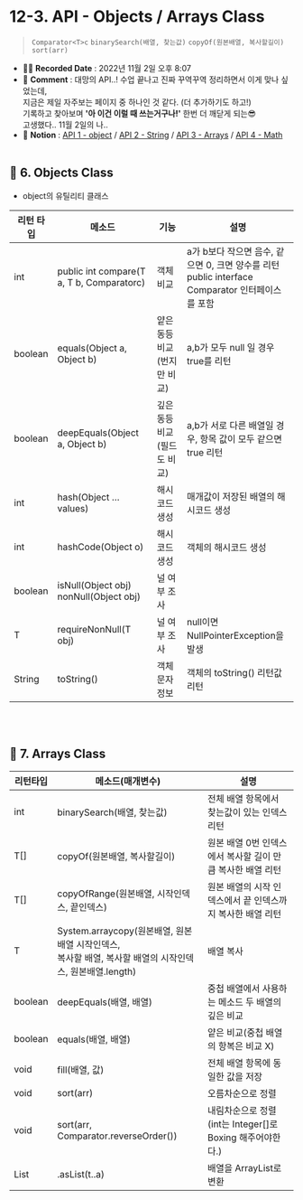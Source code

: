 # 12-3. API - Objects / Arrays Class

> `Comparator<T>c` `binarySearch(배열, 찾는값)` `copyOf(원본배열, 복사할길이)` `sort(arr)`

- ✍🏻 **Recorded Date** : 2022년 11월 2일 오후 8:07
- 💬 **Comment** : 대망의 API..! 수업 끝나고 진짜 꾸역꾸역 정리하면서 이게 맞나 싶었는데,<br>지금은 제일 자주보는 페이지 중 하나인 것 같다. (더 추가하기도 하고!) <br>기록하고 찾아보며 **'아 이건 이럴 때 쓰는거구나!'** 한번 더 깨닫게 되는😎<br> 고생했다.. 11월 2일의 나..
- 🔖 **Notion** : [API 1 - object](https://6suk.notion.site/12-1-API-Object-System-Class-Class-446507190e8a4e7e9b651eaa88dcc732) / [API 2 - String](https://6suk.notion.site/12-2-String-StringBuilder-Class-9647b551ea5d4d27ad359b3168cdf897) / [API 3 - Arrays](https://6suk.notion.site/12-3-Objects-Arrays-Class-eefd60047959439f9dbe3931fca79ee2) / [API 4 - Math](https://6suk.notion.site/12-4-Math-Pattern-Class-e3c0bf448c374c199cf1e05aefe39b22)
  <br>
  <br>

## 🔸 6. Objects Class

- object의 유틸리티 클래스

| 리턴 타입 | 메소드                                       | 기능                         | 설명                                                                                                  |
| --------- | -------------------------------------------- | ---------------------------- | ----------------------------------------------------------------------------------------------------- |
| int       | public int compare(T a, T b, Comparator<T>c) | 객체 비교                    | a가 b보다 작으면 음수, 같으면 0, 크면 양수를 리턴<br>public interface Comparator<T> 인터페이스를 포함 |
| boolean   | equals(Object a, Object b)                   | 얕은 동등 비교 (번지만 비교) | a,b가 모두 null 일 경우 true를 리턴                                                                   |
| boolean   | deepEquals(Object a, Object b)               | 깊은 동등 비교 (필드도 비교) | a,b가 서로 다른 배열일 경우, 항목 값이 모두 같으면 true 리턴                                          |
| int       | hash(Object … values)                        | 해시코드 생성                | 매개값이 저장된 배열의 해시코드 생성                                                                  |
| int       | hashCode(Object o)                           | 해시코드 생성                | 객체의 해시코드 생성                                                                                  |
| boolean   | isNull(Object obj)<br>nonNull(Object obj)    | 널 여부 조사                 |                                                                                                       |
| T         | requireNonNull(T obj)                        | 널 여부 조사                 | null이면 NullPointerException을 발생                                                                  |
| String    | toString()                                   | 객체 문자 정보               | 객체의 toString() 리턴값 리턴                                                                         |

<br><br>

## 🔸 7. Arrays Class

| 리턴타입 | 메소드(매개변수)                                                                                            | 설명                                                       |
| -------- | ----------------------------------------------------------------------------------------------------------- | ---------------------------------------------------------- |
| int      | binarySearch(배열, 찾는값)                                                                                  | 전체 배열 항목에서 찾는값이 있는 인덱스 리턴               |
| T[]      | copyOf(원본배열, 복사할길이)                                                                                | 원본 배열 0번 인덱스에서 복사할 길이 만큼 복사한 배열 리턴 |
| T[]      | copyOfRange(원본배열, 시작인덱스, 끝인덱스)                                                                 | 원본 배열의 시작 인덱스에서 끝 인덱스까지 복사한 배열 리턴 |
| T        | System.arraycopy(원본배열, 원본배열 시작인덱스,<br> 복사할 배열, 복사할 배열의 시작인덱스, 원본배열.length) | 배열 복사                                                  |
| boolean  | deepEquals(배열, 배열)                                                                                      | 중첩 배열에서 사용하는 메소드 두 배열의 깊은 비교          |
| boolean  | equals(배열, 배열)                                                                                          | 얕은 비교(중첩 배열의 항복은 비교 X)                       |
| void     | fill(배열, 값)                                                                                              | 전체 배열 항목에 동일한 값을 저장                          |
| void     | sort(arr)                                                                                                   | 오름차순으로 정렬                                          |
| void     | sort(arr, Comparator.reverseOrder())                                                                        | 내림차순으로 정렬 (int는 Integer[]로 Boxing 해주어야한다.) |
| List     | .asList(t..a)                                                                                               | 배열을 ArrayList로 변환                                    |
